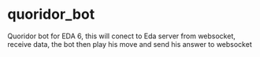 # quoridor_bot
Quoridor bot for EDA 6, this will conect to Eda server from websocket, receive data, the bot then play his move and send his answer to websocket 
